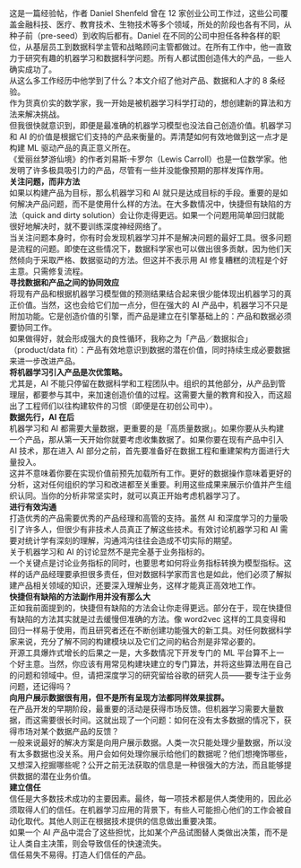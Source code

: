 这是一篇经验帖，作者 Daniel Shenfeld 曾在 12 家创业公司工作过，这些公司覆盖金融科技、医疗、教育技术、生物技术等多个领域，所处的阶段也各有不同，从种子前（pre-seed）到收购后都有。Daniel 在不同的公司中担任各种各样的职位，从基层员工到数据科学主管和战略顾问主管都做过。在所有工作中，他一直致力于研究有趣的机器学习和数据科学问题。所有人都试图创造伟大的产品，一些人确实成功了。        
从这么多工作经历中他学到了什么？本文介绍了他对产品、数据和人才的 8 条经验。        
作为货真价实的数学家，我一开始是被机器学习科学打动的，想创建新的算法和方法来解决挑战。        
但我很快就意识到，即便是最准确的机器学习模型也没法自己创造价值。机器学习和 AI 的价值是根据它们支持的产品来衡量的。弄清楚如何有效地做到这一点才是构建 ML 驱动产品的真正意义所在。        
《爱丽丝梦游仙境》的作者刘易斯·卡罗尔（Lewis Carroll）也是一位数学家。他发明了许多极具吸引力的产品，尽管有一些并没能像预期的那样发挥作用。        
**关注问题，而非方法**        
如果以构建产品为目标，那么机器学习和 AI 就只是达成目标的手段。重要的是如何解决产品问题，而不是使用什么样的方法。在大多数情况中，快捷但有缺陷的方法（quick and dirty solution）会让你走得更远。如果一个问题用简单回归就能很好地解决时，就不要训练深度神经网络了。        
当关注问题本身时，你有时会发现机器学习并不是解决问题的最好工具。很多问题是流程的问题。即使在这些情况下，数据科学家也可以做出很多贡献，因为他们天然倾向于采取严格、数据驱动的方法。但这并不表示用 AI 修复糟糕的流程是个好主意。只需修复流程。        
**寻找数据和产品之间的协同效应**        
将现有产品和根据机器学习模型做的预测结果结合起来很少能体现出机器学习的真正价值。当然，这也会给它们加一点分，但在强大的 AI 产品中，机器学习不只是附加功能。它是创造价值的引擎，而产品是建立在引擎基础上的：产品和数据必须要协同工作。        
如果做得好，就会形成强大的良性循环，我称之为「产品／数据拟合」（product/data fit）：产品有效地意识到数据的潜在价值，同时持续生成必要数据来进一步改进产品。        
**将机器学习引入产品是次优策略。**        
尤其是，AI 不能只停留在数据科学和工程团队中。组织的其他部分，从产品到管理层，都要参与其中，来加速创造价值的过程。这需要大量的教育和投入，而这超出了工程师们以往构建软件的习惯（即便是在初创公司中）。        
**数据先行，AI 在后**        
机器学习和 AI 都需要大量数据，更重要的是「高质量数据」。如果你要从头构建一个产品，那从第一天开始你就要考虑收集数据了。如果你要在现有产品中引入 AI 技术，那在进入 AI 部分之前，首先要准备好在数据工程和重建架构方面进行大量投入。        
这并不意味着你要在实现价值前预先加载所有工作。更好的数据操作意味着更好的分析，这对任何组织的学习和改进都至关重要。利用这些成果来展示价值并产生组织认同。当你的分析非常坚实时，就可以真正开始考虑机器学习了。        
**进行有效沟通**        
打造优秀的产品需要优秀的产品经理和高管的支持。虽然 AI 和深度学习的力量吸引了许多人，但很少有非技术人员真正了解这些技术。有效讨论机器学习和 AI 需要对统计学有深刻的理解，沟通鸿沟往往会造成不切实际的期望。        
关于机器学习和 AI 的讨论显然不是完全基于业务指标的。        
一个关键点是讨论业务指标的同时，也要思考如何将业务指标转换为模型指标。这样的话产品经理要承担很多责任，但对数据科学家而言也是如此，他们必须了解拟建产品相关领域的知识，还要深入理解业务，这样才能真正高效地工作。        
**快捷但有缺陷的方法副作用并没有那么大**        
正如我前面提到的，快捷但有缺陷的方法会让你走得更远。部分在于，现在快捷但有缺陷的方法其实就是过去缓慢但准确的方法。像 word2vec 这样的工具变得和回归一样易于使用，而且研究者还在不断创建功能强大的新工具。对任何数据科学家来说，充分了解不同的构建模块以及它们之间的粘合剂是非常必要的。        
开源工具爆炸式增长的后果之一是，大多数情况下开发专门的 ML 平台算不上一个好主意。当然，你应该有用常见构建块建立的专门算法，并将这些算法用在自己的问题和领域中。但，请把深度学习的研究留给谷歌的研究人员——要专注于业务问题，还记得吗？        
**向用户展示数据很有用，但不是所有呈现方法都同样效果拔群。**        
在产品开发的早期阶段，最重要的活动是获得市场反馈。但机器学习需要大量数据，而这需要很长时间。这就出现了一个问题：如何在没有太多数据的情况下，获得市场对某个数据产品的反馈？        
一般来说最好的解决方案是向用户展示数据。人类一次只能处理少量数据，所以没有太多数据也没关系。用户会如何处理你展示给他们的数据呢？他们想掩饰哪些，又想深入挖掘哪些呢？公开之前无法获取的信息是一种很强大的方法，而且能够提供数据的潜在业务价值。        
**建立信任**        
信任是大多数技术成功的主要因素。最终，每一项技术都是供人类使用的，因此必须取得人们的信任。在机器学习应用的背景下，有些人可能担心他们的工作会被自动化取代。其他人则正在根据技术提供的信息做出重要决策。        
如果一个 AI 产品中混合了这些担忧，比如某个产品试图替人类做出决策，而不是让人类自主决策，则会导致信任的快速流失。        
信任易失不易得。打造人们信任的产品。
        
